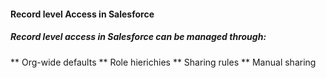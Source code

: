 #### Record level Access in Salesforce

##### Record level access in Salesforce can be managed through: 
** Org-wide defaults
** Role hierichies
** Sharing rules
** Manual sharing
